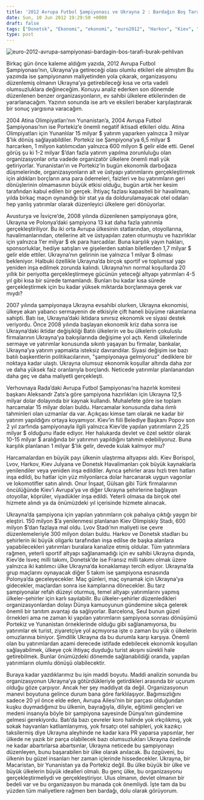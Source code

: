 ```yaml
---
title: '2012 Avrupa Futbol Şampiyonası ve Ukrayna 2 : Bardağın Boş Tarafı'
date: Sun, 10 Jun 2012 19:29:50 +0000
draft: false
tags: ["Donetsk", "Ekonomi", "ekonomi", "euro2012", "Harkov", "Kiev", "Lvov", "Politika", "Spor", "Turizm", "Ukrayna", "Ukrayna", "Yaşam"]
type: post
---
```


![euro-2012-avrupa-sampiyonasi-bardagin-bos-tarafi-burak-pehlivan](http://www.tuid.org.ua/images/stories/euro-2012-avrupa-sampiyonasi-bardagin-bos-tarafi-burak-pehlivan.png)

Birkaç gün önce kaleme aldığım yazıda, 2012 Avrupa Futbol Şampiyonası’nın, Ukrayna’ya getireceği olası olumlu etkileri ele almıştım Bu yazımda ise şampiyonanın maliyetinden yola çıkarak, organizasyonu düzenlemiş olmanın Ukrayna’ya getirebileceği kısa ve orta vadeli olumsuzluklara değineceğim. Konuyu analiz ederken son dönemde düzenlenen benzer organizasyonların, ev sahibi ülkelere etkilerinden de yararlanacağım. Yazının sonunda ise artı ve eksileri beraber karşılaştırarak bir sonuç yargısına varacağım.

2004 Atina Olimpiyatları’nın Yunanistan’a, 2004 Avrupa Futbol Şampiyonası’nın ise Portekiz’e önemli negatif iktisadi etkileri oldu. Atina Olimpiyatları için Yunanlılar 15 milyar $ yatırım yaparken yalnızca 3 milyar $’lık dönüş sağlayabildiler. Portekiz ise Şampiyona’ya 6,5 milyar $ harcarken, 1 milyon katılımcıdan yalnızca 600 milyon $ gelir elde etti. Genel görüş şu ki 1-2 milyar $’dan fazla yatırım yapılma zorunluluğu olan organizasyonlar orta vadede organizatör ülkelere önemli mali yük getiriyorlar. Yunanistan’ın ve Portekiz’in bugün ekonomik darboğaza düşmelerinde, organizasyonların alt ve üstyapı yatırımlarını gerçekleştirmek için aldıkları borçların ana para ödemeleri, faizleri ve bu yatırımların geri dönüşlerinin olmamasının büyük etkisi olduğu, bugün artık her kesim tarafından kabul edilen bir gerçek. İhtiyaç fazlası kapasiteli bir havalimanı, yılda birkaç maçın oynandığı bir stat ya da doldurulamayacak otel odaları hep yanlış yatırımlar olarak düzenleyici ülkelere geri dönüyorlar.

Avusturya ve İsviçre’de, 2008 yılında düzenlenen şampiyonaya göre, Ukrayna ve Polonya’daki şampiyona 13 kat daha fazla yatırımla gerçekleştiriliyor. Bu iki orta Avrupa ülkesinin statlarından, otoyollarına, havalimanlarından, otellerine alt ve üstyapıları zaten oturmuştu ve hazırlıklar için yalnızca 1’er milyar $ ek para harcadılar. Buna karşılık yayın hakları, sponsorluklar, hediye satışları ve gişelerden satılan biletlerden 1,7 milyar $ gelir elde ettiler. Ukrayna’nın gelirinin ise yalnızca 1 milyar $ olması bekleniyor. Halbuki özellikle Ukrayna’da birçok sportif ve toplumsal yapı yeniden inşa edilmek zorunda kalındı. Ukrayna’nın normal koşullarda 20 yıllık bir periyotta gerçekleştirmeye gücünün yeteceği altyapı yatırımları 4-5 yıl gibi kısa bir sürede tamamlandı. Bunları bu kadar kısa sürede gerçekleştirmek için bu kadar yüksek miktarda borçlanmaya gerek var mıydı?

2007 yılında şampiyonaya Ukrayna evsahibi olurken, Ukrayna ekonomisi, ülkeye akan yabancı sermayenin de etkisiyle çift haneli büyüme rakamlarına sahipti. Batı ise, Ukrayna’daki iktidara sınırsız ekonomik ve siyasi destek veriyordu. Önce 2008 yılında başlayan ekonomik kriz daha sonra ise Ukrayna’daki iktidar değişikliği Batılı ülkelerin ve bu ülkelerin çokuluslu firmalarının Ukrayna’ya bakışılarında değişime yol açtı. Kendi ülkelerinde sermaye ve yatırımlar konusunda sıkıntı yaşayan bu firmalar, bankalar, Ukrayna’ya yatırım yapmakta isteksiz davrandılar. Siyasi değişim ise bazı batılı başkentlerin politikacılarının, "şampiyonaya gelmiyoruz" dediklere bir noktaya kadar ulaştı. Ukrayna olumsuz ekonomik koşullar altında daha zor ve daha yüksek faiz oranlarıyla borçlandı. Neticede yatırımlar planlanandan daha geç ve daha maliyetli gerçekleşti.

Verhovnaya Rada’daki Avrupa Futbol Şampiyonası’na hazırlık komitesi başkanı Aleksandr Zats’a göre şampiyona hazırlıkları için Ukrayna 12,5 milyar dolar dolayında bir kaynak kullandı. Muhalefete göre ise toplam harcamalar 15 milyar doları buldu. Harcamalar konusunda daha ılımlı tahminleri olan uzmanlar da var. Açıkçası kimse tam olarak ne kadar bir yatırım yapıldığını ortaya koyamıyor. Kiev’in fiili Belediye Başkanı Popov son 2 yıl zarfında şampiyonayla ilgili yalnızca Kiev’de yapılan yatırımların 2,25 milyar $ olduğunu ifade ediyor. Her halukarda devlet ve özel sektör olarak 10-15 milyar $ aralığında bir yatırımın yapıldığını tahmin edebiliyoruz. Buna karşılık planlanan 1 milyar $’lık gelir, devede kulak kalmıyor mu?

Harcamalardan en büyük payı ülkenin ulaştırma altyapısı aldı. Kiev Borispol, Lvov, Harkov, Kiev Julyana ve Donetsk Havalimanları çok büyük kaynaklarla yenilendiler veya yeniden inşa edildiler. Ayrıca şehirler arası hızlı tren hatları inşa edildi, bu hatlar için yüz milyonlarca dolar harcanarak uygun vagonlar ve lokomotifler satın alındı. Onur İnşaat, Gülsan gibi Türk firmalarının öncülüğünde Kiev’i Avrupa’ya ve diğer Ukrayna şehirlerine bağlayan otoyollar, köprüler, viyadükler inşa edildi. Yeterli olmasa da birçok otel hizmete alındı ya da önümüzdeki yıl içerisinde hizmete alınacak.

Ukrayna’da şampiyona için yapılan yatırımların çok pahalıya çıktığı yaygın bir eleştiri. 150 milyon $’a yenilenmesi planlanan Kiev Olimpiskiy Stadı, 600 milyon $’dan fazlaya mal oldu. Lvov Stadı’nın maliyeti ise çevre düzenlemeleriyle 300 milyon doları buldu. Harkov ve Donetsk stadları bu şehirlerin iki büyük oligarkı tarafından inşa edilse de başka alanlara yapabilecekleri yatırımları buralara kanalize etmiş oldular. Tüm yatırımlara rağmen, yeterli sportif altyapı sağlanamadığı için ev sahibi Ukrayna dışında, Kiev’de İsveç milli takımı, Donetsk’de ise Fransız milli takımı olmak üzere yalnızca iki katılımcı ülke Ukrayna’da konaklamayı tercih ediyor. Ukrayna’da grup maçlarını oynayacak diğer 5 takım ise şampiyona esnasında Polonya’da geceleyecekler. Maç günleri, maç oynamak için Ukrayna’ya gidecekler, maçlardan sonra ise kamplarına dönecekler. Bu tarz şampiyonalar refah düzeyi oturmuş, temel altyapı yatırımlarını yapmış ülkeler-şehirler için karlı sayılabilir. Bu ülkeler-şehirler düzenledikleri organizasyonlardan dolayı Dünya kamuoyunun gündemine sıkça gelerek önemli bir tanıtım avantajı da sağlıyorlar. Barcelona, Seul bunun güzel örnekleri ama ne zaman ki yapılan yatırımların şampiyona sonrası dönüşümü Portekiz ve Yunanistan örneklerinde olduğu gibi sağlanamıyorsa, bu yatırımlar ek turist, ziyaretçiye yol açmıyorsa işte o zaman bu yük o ülkelerin omuzlarınıa biniyor. Şimdilik Ukrayna da bu durumla karşı karşıya. Önemli olan bu yatırımlardan azami derecede istifade edebilecek ekonomik koşulları sağlayabilmek, ülkeye çok ihtiyaç duyduğu turist akışını sürekli hale getirebilmek. Bunlar önümüzdeki dönemde sağlanabildiği oranda, yapılan yatırımların olumlu dönüşü olabilecektir.

Buraya kadar yazdıklarımız bu işin maddi boyutu. Maddi analizin sonunda bu organizasyonun Ukrayna’ya götürdükleriyle getirdikleri arasında bir uçurum olduğu göze çarpıyor. Ancak her şey maddiyat da değil. Organizasyonun manevi boyutuna gelince durum bana göre farklılaşıyor. Bağımsızlığını sadece 20 yıl önce elde eden, Avrupa Ailesi’nin bir parçası olduğundan kuşku duymadığımız bu ülkenin, bayrağıyla, diliyle, eğitimli gençleri ve medeni insanıyla böyle bir şampiyona sayesinde Dünya’nın gündemine gelmesi gerekiyordu. Batı’da bazı çevreler koro halinde yok ırkçılıkmış, yok sokak hayvanları katliamlarıymış, yok fırsatçı otel sahipleri, yok kazıkçı taksilermiş diye Ukrayna aleyhinde ne kadar kara PR yaparsa yapsınlar, her ülkede ne yazık bir parça olabilecek bazı olumsuzlukları Ukrayna özelinde ne kadar abartırlarsa abartsınlar, Ukrayna neticede bu şampiyonayı düzenleyen, bunu başarabilen bir ülke olarak anılacak. Bu özgüveni, bu ülkenin bu güzel insanları her zaman içlerinde hissedecekler. Ukrayna, bir Macaristan, bir Yunanistan ya da Portekiz değil. Bu ülke büyük bir ülke ve büyük ülkelerin büyük idealleri olmalı. Bu genç ülke, bu organizasyonu gerçekleştirmeliydi ve gerçekleştiriyor. Ulus olmanın, devlet olmanın bir bedeli var ve bu organizasyon bu manada çok önemliydi. İşte tam da bu yüzden tüm maliyetlere rağmen ben bardağı, dolu olarak görüyorum.